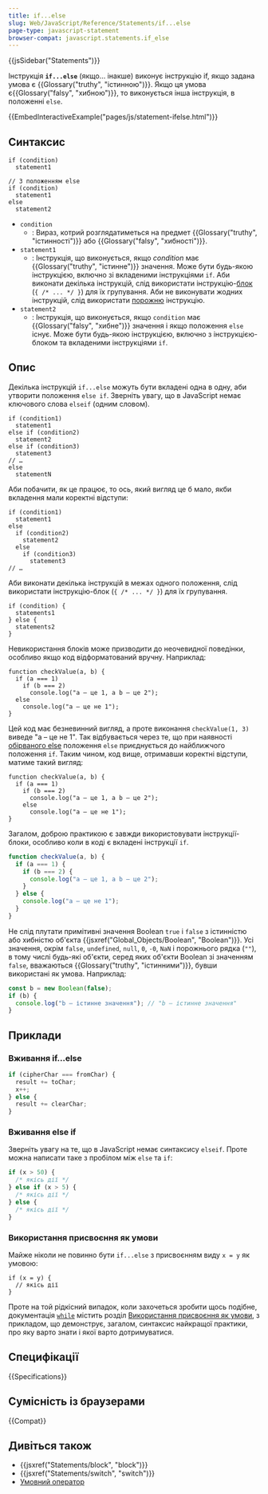 ```yaml
---
title: if...else
slug: Web/JavaScript/Reference/Statements/if...else
page-type: javascript-statement
browser-compat: javascript.statements.if_else
---
```


{{jsSidebar("Statements")}}

Інструкція **`if...else`** (якщо... інакше) виконує інструкцію if, якщо задана умова є {{Glossary("truthy", "істинною")}}. Якщо ця умова є{{Glossary("falsy", "хибною")}}, то виконується інша інструкція, в положенні `else`.

{{EmbedInteractiveExample("pages/js/statement-ifelse.html")}}

## Синтаксис

```js-nolint
if (condition)
  statement1

// З положенням else
if (condition)
  statement1
else
  statement2
```

- `condition`
  - : Вираз, котрий розглядатиметься на предмет {{Glossary("truthy", "істинності")}} або {{Glossary("falsy", "хибності")}}.
- `statement1`
  - : Інструкція, що виконується, якщо _condition_ має {{Glossary("truthy", "істинне")}} значення. Може бути будь-якою інструкцією, включно зі вкладеними інструкціями `if`. Аби виконати декілька інструкцій, слід використати інструкцію-[блок](/uk/docs/Web/JavaScript/Reference/Statements/block) (`{ /* ... */ }`) для їх групування. Аби не виконувати жодних інструкцій, слід використати [порожню](/uk/docs/Web/JavaScript/Reference/Statements/Empty) інструкцію.
- `statement2`
  - : Інструкція, що виконується, якщо `condition` має {{Glossary("falsy", "хибне")}} значення і якщо положення `else` існує. Може бути будь-якою інструкцією, включно з інструкцією-блоком та вкладеними інструкціями `if`.

## Опис

Декілька інструкцій `if...else` можуть бути вкладені одна в одну, аби утворити положення `else if`. Зверніть увагу, що в JavaScript немає ключового слова `elseif` (одним словом).

```js-nolint
if (condition1)
  statement1
else if (condition2)
  statement2
else if (condition3)
  statement3
// …
else
  statementN
```

Аби побачити, як це працює, то ось, який вигляд це б мало, якби вкладення мали коректні відступи:

```js-nolint
if (condition1)
  statement1
else
  if (condition2)
    statement2
  else
    if (condition3)
      statement3
// …
```

Аби виконати декілька інструкцій в межах одного положення, слід використати інструкцію-блок (`{ /* ... */ }`) для їх групування.

```js-nolint
if (condition) {
  statements1
} else {
  statements2
}
```

Невикористання блоків може призводити до неочевидної поведінки, особливо якщо код відформатований вручну. Наприклад:

```js-nolint example-bad
function checkValue(a, b) {
  if (a === 1)
    if (b === 2)
      console.log("a – це 1, а b – це 2");
  else
    console.log("a – це не 1");
}
```

Цей код має безневинний вигляд, а проте виконання `checkValue(1, 3)` виведе "a – це не 1". Так відбувається через те, що при наявності [обірваного else](https://en.wikipedia.org/wiki/Dangling_else) положення `else` приєднується до найближчого положення `if`. Таким чином, код вище, отримавши коректні відступи, матиме такий вигляд:

```js-nolint
function checkValue(a, b) {
  if (a === 1)
    if (b === 2)
      console.log("a – це 1, а b – це 2");
    else
      console.log("a – це не 1");
}
```

Загалом, доброю практикою є завжди використовувати інструкції-блоки, особливо коли в коді є вкладені інструкції `if`.

```js example-good
function checkValue(a, b) {
  if (a === 1) {
    if (b === 2) {
      console.log("a – це 1, а b – це 2");
    }
  } else {
    console.log("a – це не 1");
  }
}
```

Не слід плутати примітивні значення Boolean `true` і `false` з істинністю або хибністю об'єкта {{jsxref("Global_Objects/Boolean", "Boolean")}}. Усі значення, окрім `false`, `undefined`, `null`, `0`, `-0`, `NaN` і порожнього рядка (`""`), в тому числі будь-які об'єкти, серед яких об'єкти Boolean зі значенням `false`, вважаються {{Glossary("truthy", "істинними")}}, бувши використані як умова. Наприклад:

```js
const b = new Boolean(false);
if (b) {
  console.log("b – істинне значення"); // "b – істинне значення"
}
```

## Приклади

### Вживання if...else

```js
if (cipherChar === fromChar) {
  result += toChar;
  x++;
} else {
  result += clearChar;
}
```

### Вживання else if

Зверніть увагу на те, що в JavaScript немає синтаксису `elseif`. Проте можна написати таке з пробілом між `else` та `if`:

```js
if (x > 50) {
  /* якісь дії */
} else if (x > 5) {
  /* якісь дії */
} else {
  /* якісь дії */
}
```

### Використання присвоєння як умови

Майже ніколи не повинно бути `if...else` з присвоєнням виду `x = y` як умовою:

```js-nolint example-bad
if (x = y) {
  // якісь дії
}
```

Проте на той рідкісний випадок, коли захочеться зробити щось подібне, документація [`while`](/uk/docs/Web/JavaScript/Reference/Statements/while) містить розділ [Використання присвоєння як умови](/uk/docs/Web/JavaScript/Reference/Statements/while#vykorystannia-prysvoiennia-yak-umovy), з прикладом, що демонструє, загалом, синтаксис найкращої практики, про яку варто знати і якої варто дотримуватися.

## Специфікації

{{Specifications}}

## Сумісність із браузерами

{{Compat}}

## Дивіться також

- {{jsxref("Statements/block", "block")}}
- {{jsxref("Statements/switch", "switch")}}
- [Умовний оператор](/uk/docs/Web/JavaScript/Reference/Operators/Conditional_Operator)
